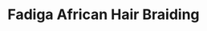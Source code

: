 ---
title: "Fadiga African Hair Braiding"
url: /baltimore/fadiga-african-hair-braiding/
shop: hairdresser
---